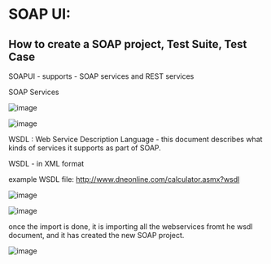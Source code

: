 
# SOAP UI:

 How to create a SOAP project, Test Suite, Test Case
 ----------------------------------------------------

 SOAPUI - supports - SOAP services and REST services

 SOAP Services

 ![image](https://github.com/user-attachments/assets/62b9c102-53a4-44a5-b164-793bea0b309c)

 ![image](https://github.com/user-attachments/assets/3d7bf850-3668-41e7-895f-68c5844f5b95)

 
WSDL : Web Service Description Language - this document describes what kinds of services it supports as part of SOAP.

WSDL - in XML format

example WSDL file: http://www.dneonline.com/calculator.asmx?wsdl


![image](https://github.com/user-attachments/assets/c9d41a8a-a42c-4987-94ac-2a8250993cfa)

![image](https://github.com/user-attachments/assets/4e4d3eea-6071-4597-a5e9-dd8abdeae2de)

once the import is done, it is importing all the webservices fromt he wsdl document, and it has created the new SOAP project.

![image](https://github.com/user-attachments/assets/d1a3d734-5641-4eb5-8c19-3e368dd24eb1)



